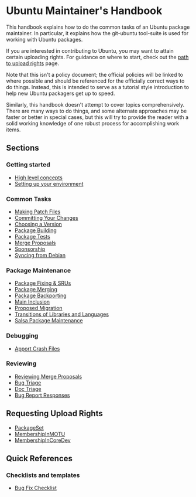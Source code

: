 # Ubuntu Maintainer's Handbook

This handbook explains how to do the common tasks of an Ubuntu package
maintainer. In particular, it explains how the git-ubuntu tool-suite is used
for working with Ubuntu packages.

If you are interested in contributing to Ubuntu, you may want to attain certain
uploading rights. For guidance on where to start, check out the
[path to upload rights](PathToUploadRights.md) page.

Note that this isn't a policy document; the official policies will be linked to
where possible and should be referenced for the officially correct ways to do
things. Instead, this is intended to serve as a tutorial style introduction to
help new Ubuntu packagers get up to speed.

Similarly, this handbook doesn't attempt to cover topics comprehensively. There
are many ways to do things, and some alternate approaches may be faster or
better in special cases, but this will try to provide the reader with a solid
working knowledge of one robust process for accomplishing work items.

## Sections

### Getting started

* [High level concepts](Concepts.md)
* [Setting up your environment](Setup.md)

### Common Tasks

* [Making Patch Files](DebianPatch.md)
* [Committing Your Changes](CommittingChanges.md)
* [Choosing a Version](VersionStrings.md)
* [Package Building](PackageBuilding.md)
* [Package Tests](PackageTests.md)
* [Merge Proposals](MergeProposal.md)
* [Sponsorship](Sponsorship.md)
* [Syncing from Debian](Syncs.md)

### Package Maintenance

* [Package Fixing & SRUs](PackageFixing.md)
* [Package Merging](PackageMerging.md)
* [Package Backporting](PackageBackports.md)
* [Main Inclusion](MainInclusion.md)
* [Proposed Migration](ProposedMigration.md)
* [Transitions of Libraries and Languages](Transitions.md)
* [Salsa Package Maintenance](SalsaDualMaintenance.md)

### Debugging

* [Apport Crash Files](DebugApportCrash.md)

### Reviewing

* [Reviewing Merge Proposals](MergeProposalReview.md)
* [Bug Triage](BugTriage.md)
* [Doc Triage](DocTriage.md)
* [Bug Report Responses](BugReportResponses.md)

## Requesting Upload Rights

* [PackageSet](MembershipInPackageSet.md)
* [MembershipInMOTU](MembershipInMOTU.md)
* [MembershipInCoreDev](MembershipInCoreDev.md)

## Quick References

### Checklists and templates

* [Bug Fix Checklist](BugFixingCheckList.md)

